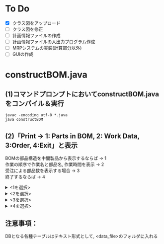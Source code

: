 # To Do
- [x] クラス図をアップロード
- [ ] クラス図を修正
- [ ] 計画情報ファイルの作成
- [ ] 計画情報ファイルの入出力プログラム作成
- [ ] MRPシステムの実装(計算部分以外)
- [ ] GUIの作成
# constructBOM.java
## (1)コマンドプロンプトにおいてconstructBOM.javaをコンパイル＆実行

```
javac -encoding utf-8 *.java
java constructBOM
```

## (2)「Print -> 1: Parts in BOM, 2: Work Data, 3:Order, 4:Exit」と表示
BOMの部品構造を中間製品から表示するならば → 1  
作業の順序で作業名と部品名, 作業時間を表示 → 2  
受注による部品数を表示する場合 → 3  
終了するならば → 4  
<details><summary><1を選択></summary>
・コマンドプロンプトにおいて"Part Name?"と出たら製品(部品)名を入力し，enterキーを入力する
<br>
→ 部品構造が表示される
<br>
・再度，入力を促してくる
<br>
・終了の際は， cntrl+C キーで終了</details>
<details><summary><2を選択></summary>
・作業順序に従って，作業名，部品名，作業時間が表示される</details>
<details><summary><3を選択></summary>
・受注による必要な部品と部品点数が表示される</details>
<details><summary><4を選択></summary>
・終了</details>

## 注意事項：  
DBとなる各種テーブルはテキスト形式として, <data_file>のフォルダに入れる
